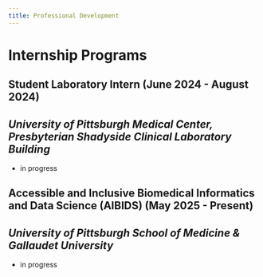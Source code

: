 ```yaml
---
title: Professional Development
---
```


# **Internship Programs**
## Student Laboratory Intern (June 2024 - August 2024)
## *University of Pittsburgh Medical Center, Presbyterian Shadyside Clinical Laboratory Building*
- in progress
## Accessible and Inclusive Biomedical Informatics and Data Science (AIBIDS) (May 2025 - Present)
## *University of Pittsburgh School of Medicine & Gallaudet University*
- in progress
